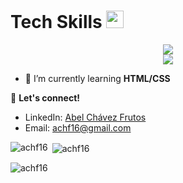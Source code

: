 <h1>Tech Skills <img src = "https://media2.giphy.com/media/QssGEmpkyEOhBCb7e1/giphy.gif?cid=ecf05e47a0n3gi1bfqntqmob8g9aid1oyj2wr3ds3mg700bl&rid=giphy.gif" width = 28px></h3>
<p align="center">
  <a href="https://skillicons.dev">
    <img src="https://skillicons.dev/icons?i=linux,arch,bash,matlab,octave,py,webstorm,git,github,arduino,autocad,c,cpp,cmake"/></br>
    <img src="https://skillicons.dev/icons?i=regex,ps,ubuntu,vscode"/></br>
  </a>
</p>

- 🌱 I’m currently learning **HTML/CSS**

🔗 **Let's connect!**
- LinkedIn: [Abel Chávez Frutos](https://www.linkedin.com/in/abel-ch%C3%A1vez-frutos-4b9476216)
- Email: achf16@gmail.com



<img align="left" src="https://github-readme-stats.vercel.app/api/top-langs?username=achf16&show_icons=true&locale=en&layout=compact" alt="achf16" /></p>

<p>&nbsp;<img align="center" src="https://github-readme-stats.vercel.app/api?username=achf16&show_icons=true&locale=en" alt="achf16" /></p>

<p><img align="center" src="https://github-readme-streak-stats.herokuapp.com/?user=achf16&" alt="achf16" /></p>
